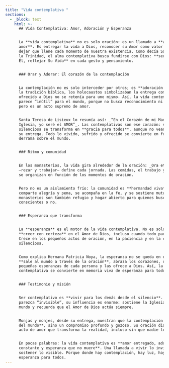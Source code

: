 ```yaml
---
title: "Vida contemplativa "
sections:
  - _block: text
    html: >-
      ## Vida Contemplativa: Amor, Adoración y Esperanza


      La **vida contemplativa** no es solo oración: es un llamado a **amar por
      amor**. Es entregar la vida a Dios, reconocer su Amor como valor absoluto y
      dejar que llene cada momento de nuestra existencia. Como decía Santa Isabel de
      la Trinidad, el alma contemplativa busca fundirse con Dios: **ser invadida por
      Él, reflejar Su Vida** en cada gesto y pensamiento.


      ### Orar y Adorar: El corazón de la contemplación


      La contemplación no es solo interceder por otros; es **adoración total**. En
      la tradición bíblica, los holocaustos simbolizaban la entrega completa: lo
      ofrecido a Dios no se retenía para uno mismo. Así, la vida contemplativa
      parece “inútil” para el mundo, porque no busca reconocimiento ni recompensa,
      pero es un acto supremo de amor.


      Santa Teresa de Lisieux lo resumía así: _“En el Corazón de mi Madre, la
      Iglesia, yo seré el AMOR”_. Las contemplativas son ese corazón: su oración
      silenciosa se transforma en **gracia para todos**, aunque no vean el fruto de
      su entrega. Todo lo vivido, sufrido y ofrecido se convierte en fuerza que Dios
      derrama sobre el mundo.


      ### Ritmo y comunidad


      En los monasterios, la vida gira alrededor de la oración: _Ora et labora_
      —rezar y trabajar— define cada jornada. Las comidas, el trabajo y el descanso
      se organizan en función de los momentos de oración.


      Pero no es un aislamiento frío: la comunidad es **hermandad viva**. Se
      comparte alegría y pena, se acompaña en la fe, y se sostiene mutuamente. Los
      monasterios son también refugio y hogar abierto para quienes buscan a Dios,
      conscientes o no.


      ### Esperanza que transforma


      La **esperanza** es el motor de la vida contemplativa. No es solo desear, sino
      **creer con certeza** en el Amor de Dios, incluso cuando todo parece oscuro.
      Crece en los pequeños actos de oración, en la paciencia y en la constancia
      silenciosa.


      Como explica Hermana Patricia Noya, la esperanza no se queda en el claustro:
      **sale al mundo a través de la oración**, abraza los corazones, recoge las
      pequeñas esperanzas de cada persona y las ofrece a Dios. Así, la vida
      contemplativa se convierte en memoria viva de esperanza para todos.


      ### Testimonio y misión


      Ser contemplativo es **vivir para los demás desde el silencio**. Aunque
      parezca “invisible”, su influencia es enorme: sostiene la Iglesia, acompaña al
      mundo y recuerda que el Amor de Dios actúa siempre.


      Monjas y monjes, desde su entrega, muestran que la contemplación **no es huida
      del mundo**, sino un compromiso profundo y gozoso. Su oración diaria es un
      acto de amor que transforma la realidad, incluso sin que nadie lo vea.


      En pocas palabras: la vida contemplativa es **amor entregado, adoración
      constante y esperanza que no muere**. Una llamada a vivir lo invisible para
      sostener lo visible. Porque donde hay contemplación, hay luz, hay gracia y hay
      esperanza para todos.
---
```


